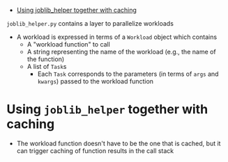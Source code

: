 <!--ts-->
   * [Using joblib_helper together with caching](#using-joblib_helper-together-with-caching)



<!--te-->
`joblib_helper.py` contains a layer to parallelize workloads

- A workload is expressed in terms of a `Workload` object which contains
  - A "workload function" to call
  - A string representing the name of the workload (e.g., the name of the
    function)
  - A list of `Task`s
    - Each `Task` corresponds to the parameters (in terms of `args` and
      `kwargs`) passed to the workload function

# Using `joblib_helper` together with caching

- The workload function doesn't have to be the one that is cached, but it can
  trigger caching of function results in the call stack
